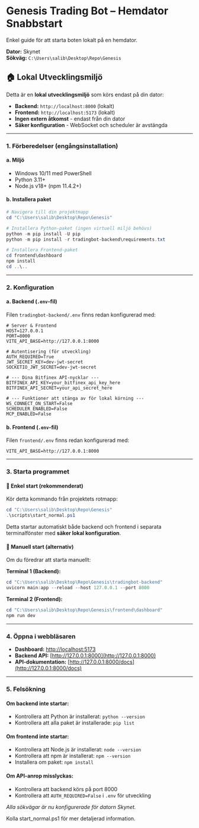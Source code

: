 # Genesis Trading Bot – Hemdator Snabbstart

Enkel guide för att starta boten lokalt på en hemdator.

**Dator:** Skynet  
**Sökväg:** `C:\Users\salib\Desktop\Repo\Genesis`

## 🏠 **Lokal Utvecklingsmiljö**

Detta är en **lokal utvecklingsmiljö** som körs endast på din dator:

- **Backend:** `http://localhost:8000` (lokalt)
- **Frontend:** `http://localhost:5173` (lokalt)
- **Ingen extern åtkomst** - endast från din dator
- **Säker konfiguration** - WebSocket och scheduler är avstängda

---

### 1. Förberedelser (engångsinstallation)

#### a. Miljö

- Windows 10/11 med PowerShell
- Python 3.11+
- Node.js v18+ (npm 11.4.2+)

#### b. Installera paket

```powershell
# Navigera till din projektmapp
cd "C:\Users\salib\Desktop\Repo\Genesis"

# Installera Python-paket (ingen virtuell miljö behövs)
python -m pip install -U pip
python -m pip install -r tradingbot-backend\requirements.txt

# Installera Frontend-paket
cd frontend\dashboard
npm install
cd ..\..
```

---

### 2. Konfiguration

#### a. Backend (`.env`-fil)

Filen `tradingbot-backend/.env` finns redan konfigurerad med:

```
# Server & Frontend
HOST=127.0.0.1
PORT=8000
VITE_API_BASE=http://127.0.0.1:8000

# Autentisering (för utveckling)
AUTH_REQUIRED=True
JWT_SECRET_KEY=dev-jwt-secret
SOCKETIO_JWT_SECRET=dev-jwt-secret

# --- Dina Bitfinex API-nycklar ---
BITFINEX_API_KEY=your_bitfinex_api_key_here
BITFINEX_API_SECRET=your_api_secret_here

# --- Funktioner att stänga av för lokal körning ---
WS_CONNECT_ON_START=False
SCHEDULER_ENABLED=False
MCP_ENABLED=False
```

#### b. Frontend (`.env`-fil)

Filen `frontend/.env` finns redan konfigurerad med:

```
VITE_API_BASE=http://127.0.0.1:8000
```

---

### 3. Starta programmet

#### 🚀 **Enkel start (rekommenderat)**

Kör detta kommando från projektets rotmapp:

```powershell
cd "C:\Users\salib\Desktop\Repo\Genesis"
.\scripts\start_normal.ps1
```

Detta startar automatiskt både backend och frontend i separata terminalfönster med **säker lokal konfiguration**.

#### 🔧 **Manuell start (alternativ)**

Om du föredrar att starta manuellt:

**Terminal 1 (Backend):**

```powershell
cd "C:\Users\salib\Desktop\Repo\Genesis\tradingbot-backend"
uvicorn main:app --reload --host 127.0.0.1 --port 8000
```

**Terminal 2 (Frontend):**

```powershell
cd "C:\Users\salib\Desktop\Repo\Genesis\frontend\dashboard"
npm run dev
```

---

### 4. Öppna i webbläsaren

- **Dashboard:** [http://localhost:5173](http://localhost:5173)
- **Backend API:** [http://127.0.0.1:8000](http://127.0.0.1:8000)
- **API-dokumentation:** [http://127.0.0.1:8000/docs](http://127.0.0.1:8000/docs)

---

### 5. Felsökning

#### Om backend inte startar:

- Kontrollera att Python är installerat: `python --version`
- Kontrollera att alla paket är installerade: `pip list`

#### Om frontend inte startar:

- Kontrollera att Node.js är installerat: `node --version`
- Kontrollera att npm är installerat: `npm --version`
- Installera om paket: `npm install`

#### Om API-anrop misslyckas:

- Kontrollera att backend körs på port 8000
- Kontrollera att `AUTH_REQUIRED=False` i `.env` för utveckling

_Alla sökvägar är nu konfigurerade för datorn Skynet._

Kolla start_normal.ps1 för mer detaljerad information.

